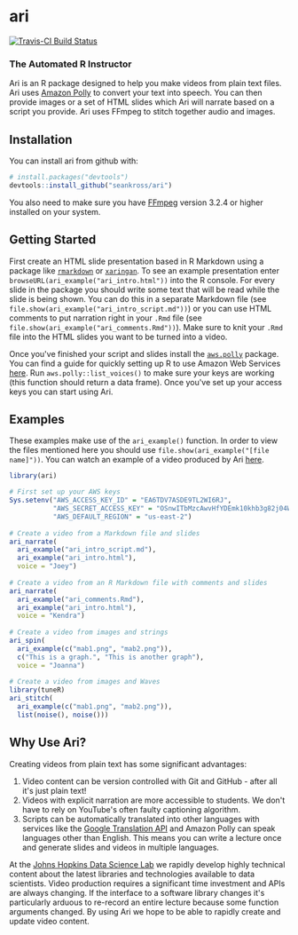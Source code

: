 # ari

[![Travis-CI Build Status](https://travis-ci.org/seankross/ari.svg?branch=master)](https://travis-ci.org/seankross/ari)

### The Automated R Instructor

Ari is an R package designed to help you make videos from plain text files. Ari
uses [Amazon Polly](https://aws.amazon.com/polly/) to convert your text into
speech. You can then provide images or a set of HTML slides which Ari will
narrate based on a script you provide. Ari uses FFmpeg to stitch together audio
and images.

## Installation

You can install ari from github with:

```R
# install.packages("devtools")
devtools::install_github("seankross/ari")
```

You also need to make sure you have [FFmpeg](https://ffmpeg.org/) version
3.2.4 or higher installed on your system.

## Getting Started

First create an HTML slide presentation based in R Markdown using a package
like [`rmarkdown`](https://github.com/rstudio/rmarkdown) or
[`xaringan`](https://github.com/yihui/xaringan). To see an example presentation
enter `browseURL(ari_example("ari_intro.html"))` into the R console. For every
slide in the package you should write some text that will be read while the
slide is being shown. You can do this in a separate Markdown file (see 
`file.show(ari_example("ari_intro_script.md"))`) or you can use HTML comments
to put narration right in your `.Rmd` file (see
`file.show(ari_example("ari_comments.Rmd"))`). Make sure to knit your `.Rmd`
file into the HTML slides you want to be turned into a video.

Once you've finished your script and slides install the 
[`aws.polly`](https://github.com/cloudyr/aws.polly) package. You can find a
guide for quickly setting up R to use Amazon Web Services
[here](http://seankross.com/2017/05/02/Access-Amazon-Web-Services-in-R.html).
Run `aws.polly::list_voices()` to make sure your keys are working (this
function should return a data frame). Once you've set up your access keys you 
can start using Ari.

## Examples

These examples make use of the `ari_example()` function. In order to view the
files mentioned here you should use `file.show(ari_example("[file name]"))`.
You can watch an example of a video produced by Ari
[here](https://youtu.be/dcIUu4GCOKU).

```R
library(ari)

# First set up your AWS keys
Sys.setenv("AWS_ACCESS_KEY_ID" = "EA6TDV7ASDE9TL2WI6RJ",
           "AWS_SECRET_ACCESS_KEY" = "OSnwITbMzcAwvHfYDEmk10khb3g82j04Wj8Va4AA",
           "AWS_DEFAULT_REGION" = "us-east-2")
           
# Create a video from a Markdown file and slides
ari_narrate(
  ari_example("ari_intro_script.md"), 
  ari_example("ari_intro.html"),
  voice = "Joey")
  
# Create a video from an R Markdown file with comments and slides
ari_narrate(
  ari_example("ari_comments.Rmd"), 
  ari_example("ari_intro.html"),
  voice = "Kendra")
  
# Create a video from images and strings
ari_spin(
  ari_example(c("mab1.png", "mab2.png")),
  c("This is a graph.", "This is another graph"),
  voice = "Joanna")
  
# Create a video from images and Waves
library(tuneR)
ari_stitch(
  ari_example(c("mab1.png", "mab2.png")),
  list(noise(), noise()))
```

## Why Use Ari?

Creating videos from plain text has some significant advantages:

1. Video content can be version controlled with Git and GitHub - after all it's
just plain text!
2. Videos with explicit narration are more accessible to students. We don't have
to rely on YouTube's often faulty captioning algorithm.
3. Scripts can be automatically translated into other languages with services
like the [Google Translation API](https://cloud.google.com/translate/docs/) and
Amazon Polly can speak languages other than English. This means you can write
a lecture once and generate slides and videos in multiple languages.

At the [Johns Hopkins Data Science Lab](http://jhudatascience.org/) we rapidly
develop highly technical content about the latest libraries and technologies
available to data scientists. Video production requires a significant time
investment and APIs are always changing. If the interface to a software library
changes it's particularly arduous to re-record an entire lecture because some
function arguments changed. By using Ari we hope to be able to rapidly create
and update video content. 
